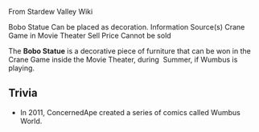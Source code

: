 From Stardew Valley Wiki

Bobo Statue Can be placed as decoration. Information Source(s) Crane Game in Movie Theater Sell Price Cannot be sold

The **Bobo Statue** is a decorative piece of furniture that can be won in the Crane Game inside the Movie Theater, during  Summer, if Wumbus is playing.

## Trivia

- In 2011, ConcernedApe created a series of comics called Wumbus World.